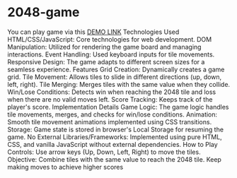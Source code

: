 # 2048-game
You can play game via this [DEMO LINK](https://sofiatryasko.github.io/2048-game/)
Technologies Used
HTML/CSS/JavaScript: Core technologies for web development.
DOM Manipulation: Utilized for rendering the game board and managing interactions.
Event Handling: Used keyboard inputs for tile movements.
Responsive Design: The game adapts to different screen sizes for a seamless experience.
Features
Grid Creation: Dynamically creates a game grid.
Tile Movement: Allows tiles to slide in different directions (up, down, left, right).
Tile Merging: Merges tiles with the same value when they collide.
Win/Lose Conditions: Detects win when reaching the 2048 tile and loss when there are no valid moves left.
Score Tracking: Keeps track of the player's score.
Implementation Details
Game Logic: The game logic handles tile movements, merges, and checks for win/lose conditions.
Animation: Smooth tile movement animations implemented using CSS transitions.
Storage: Game state is stored in browser's Local Storage for resuming the game.
No External Libraries/Frameworks: Implemented using pure HTML, CSS, and vanilla JavaScript without external dependencies.
How to Play
Controls:
Use arrow keys (Up, Down, Left, Right) to move the tiles.
Objective:
Combine tiles with the same value to reach the 2048 tile.
Keep making moves to achieve higher scores
